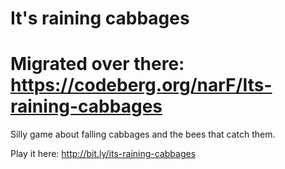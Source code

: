 It's raining cabbages
=====================

# Migrated over there: https://codeberg.org/narF/Its-raining-cabbages

Silly game about falling cabbages and the bees that catch them.

Play it here: http://bit.ly/its-raining-cabbages

